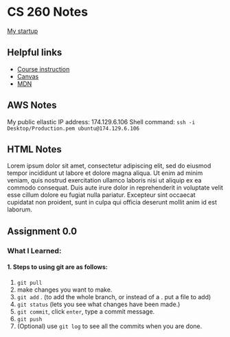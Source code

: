 # CS 260 Notes

[My startup](https://simon.cs260.click)

## Helpful links

- [Course instruction](https://github.com/webprogramming260)
- [Canvas](https://byu.instructure.com)
- [MDN](https://developer.mozilla.org)

## AWS Notes

My public ellastic IP address:  174.129.6.106
Shell command: `ssh -i Desktop/Production.pem ubuntu@174.129.6.106`
## HTML Notes

Lorem ipsum dolor sit amet, consectetur adipiscing elit, sed do eiusmod tempor incididunt ut labore et dolore magna aliqua. Ut enim ad minim veniam, quis nostrud exercitation ullamco laboris nisi ut aliquip ex ea commodo consequat. Duis aute irure dolor in reprehenderit in voluptate velit esse cillum dolore eu fugiat nulla pariatur. Excepteur sint occaecat cupidatat non proident, sunt in culpa qui officia deserunt mollit anim id est laborum.

## Assignment 0.0 

### What I Learned:

#### 1. Steps to using git are as follows:

1. `git pull`
2. make changes you want to make.
3. `git add` . (to add the whole branch, or instead of a . put a file to add)
4. `git status` (lets you see what changes have been made.)
5. `git commit`, click `enter`, type a commit message.
6. `git push`
7. (Optional) use `git log` to see all the commits when you are done.